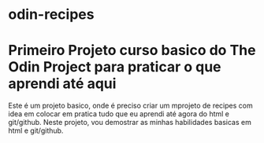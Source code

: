 # odin-recipes
# Primeiro Projeto curso basico do The Odin Project para praticar o que aprendi até aqui

Este é um projeto basico, onde é preciso criar um mprojeto de recipes com idea em colocar em pratica tudo que eu aprendi até agora do html e git/github. Neste projeto, vou demostrar as minhas habilidades basicas em html e git/github.